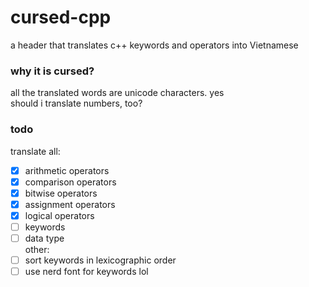# cursed-cpp
a header that translates c++ keywords and operators into Vietnamese<br>

### why it is cursed?
all the translated words are unicode characters. yes<br>
should i translate numbers, too?

### todo
translate all:
- [x] arithmetic operators
- [x] comparison operators
- [x] bitwise operators
- [x] assignment operators
- [x] logical operators
- [ ] keywords
- [ ] data type<br>
other:
- [ ] sort keywords in lexicographic order
- [ ] use nerd font for keywords lol<br>
